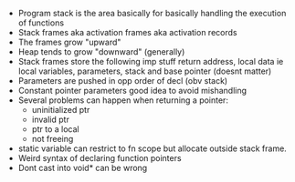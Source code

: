 - Program stack is the area basically for basically handling
the execution of functions
- Stack frames aka activation frames aka activation records
- The frames grow "upward"
- Heap tends to grow "downward" (generally)
- Stack frames store the following imp stuff
return address, local data ie local variables, parameters, stack
and base pointer (doesnt matter)
- Parameters are pushed in opp order of decl (obv stack)
- Constant pointer parameters good idea to avoid mishandling
- Several problems can happen when returning a pointer:
  - uninitialized ptr
  - invalid ptr
  - ptr to a local
  - not freeing
- static variable can restrict to fn scope but allocate outside stack frame.
- Weird syntax of declaring function pointers
- Dont cast into void* can be wrong
